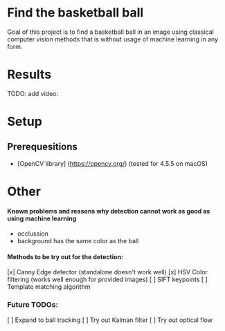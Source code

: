 # Find the basketball ball
Goal of this project is to find a basketball ball in an image using classical computer vision methods that is without usage of machine learning in any form. 

# Results
TODO: add video: 

# Setup

## Prerequesitions
* [OpenCV library] (https://opencv.org/) (tested for 4.5.5 on macOS)



# Other
 #### Known problems and reasons why detection cannot work as good as using machine learning
 * occlussion
 * background has the same color as the ball

#### Methods to be try out for the detection:
 [x] Canny Edge detector (standalone doesn't work well) 
 [x] HSV Color filtering (works well enough for provided images)
 [ ] SIFT keypoints
 [ ] Template matching algorithm

 ### Future TODOs: 
 [ ] Expand to ball tracking
    [ ] Try out Kalman filter 
    [ ] Try out optical flow
